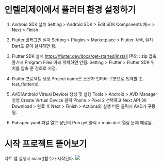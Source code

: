 # 인텔리제이에서 플러터 환경 설정하기

1. Android SDK 설치
Setting > Android SDK > Edit
SDK Components 체크 > Next > Finish

2. Flutter 플러그인 설치
Setting > Plugins > Marketplace > Flutter 검색, 설치
Dart도 같이 설치하면 됨.

3. Flutter SDK 설치
https://flutter.dev/docs/get-started/install
!주의 : zip 압축 풀기시 Program Files 아래 위치하면 안됨.
Setting > Flutter > Flutter SDK 위치를 압축 푼 경로로 지정.

4. Flutter 프로젝트 생성
Project name은 소문자 언더바 구분으로 입력할 것.
test_flutter(o)

5. AVD(Android Virtual Device) 생성 및 실행
Tools > Android > AVD Manager 실행
Create Virtual Device 클릭
Phone > Pixel 2 선택하고 Next
API 30 Download > 완료 후 Next > Finish > Actions의 실행 버튼 클릭시 AVD가 구동 됨.

6. Pubspec.yaml 파일 열고 상단의 Pub get 클릭 > main.dart 열람 문제 해결됨.

# 시작 프로젝트 뜯어보기
다트 앱 실행시 main()함수가 시작된다.
<img src="https://user-images.githubusercontent.com/84646738/203331304-f56c1006-3199-468a-ab50-279ca8095798.jpg">
